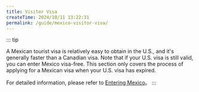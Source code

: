 ```yaml
---
title: Visitor Visa
createTime: 2024/10/11 13:22:31
permalink: /guide/mexico-visitor-visa/
---
```


::: tip

A Mexican tourist visa is relatively easy to obtain in the U.S., and it's generally faster than a Canadian visa. Note that if your U.S. visa is still valid, you can enter Mexico visa-free. This section only covers the process of applying for a Mexican visa when your U.S. visa has expired.

For detailed information, please refer to [Entering Mexico](../usvisa/mexico.md#entering-mexico)。
:::
